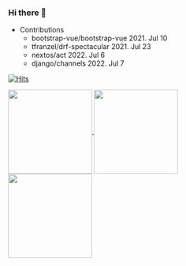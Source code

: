 ### Hi there 👋

- Contributions
  - bootstrap-vue/bootstrap-vue 2021. Jul 10
  - tfranzel/drf-spectacular 2021. Jul 23
  - nextos/act 2022. Jul 6
  - django/channels 2022. Jul 7


[![Hits](https://hits.seeyoufarm.com/api/count/incr/badge.svg?url=https%3A%2F%2Fgithub.com%2FteacherSsamko%2Fhit-counter&count_bg=%2379C83D&title_bg=%23555555&icon=&icon_color=%23E7E7E7&title=hits&edge_flat=false)](https://github.com/teacherSsamko)

<a href="https://github.com/teacherSsamko">
  <img align="center" height="170em" src="https://github-readme-stats.vercel.app/api?username=teacherSsamko&theme=dark&count_private=true&show_icons=true&include_all_commits=true&custom_title=Personal%20-%20teacherSsamko&card_width=450" />
</a>

<a href="https://github.com/Eunsub-thumb">
  <img align="center" height="170em" src="https://github-readme-stats.vercel.app/api?username=Eunsub-thumb&show_icons=true&theme=radical&count_private=true&custom_title=In%20Thumb-technologies" />
</a>



<a href="https://github.com/teacherSsamko">
  <img align="center" height="170em" src="https://github-readme-stats.vercel.app/api/top-langs/?username=teacherSsamko&layout=compact&theme=algolia&card_width=370&langs_count=6&include_forks=true&hide=html" />
</a>


<!--
**teacherSsamko/teacherSsamko** is a ✨ _special_ ✨ repository because its `README.md` (this file) appears on your GitHub profile.

Here are some ideas to get you started:

- 🔭 I’m currently working on ...
- 🌱 I’m currently learning ...
- 👯 I’m looking to collaborate on ...
- 🤔 I’m looking for help with ...
- 💬 Ask me about ...
- 📫 How to reach me: ...
- 😄 Pronouns: ...
- ⚡ Fun fact: ...
-->
